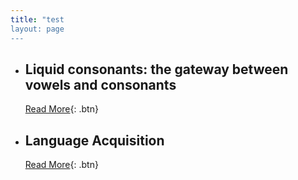 ```yaml
---
title: "test
layout: page
---
```


<link rel="stylesheet" type="text/css" href="btnstyle.css">

- ## Liquid consonants: the gateway between vowels and consonants
  [Read More](liquids.md){: .btn}

- ## Language Acquisition
  [Read More](acquisition.md){: .btn}

